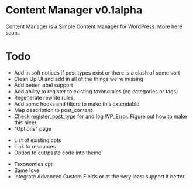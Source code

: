 Content Manager v0.1alpha
===============

Content Manager is a Simple Content Manager for WordPress. More here soon..


Todo
===
- Add in soft notices if post types exist or there is a clash of some sort
- Clean Up UI and add in all of the things we're missing
- Add better label support
- Add ability to register to existing taxonomies (eg categories or tags)
- Regenerate rewrite rules.
- Add some hooks and filters to make this extendable.
- Map description to post_content
- Check register_post_type for and log WP_Error. Figure out how to make this nicer.
- "Options" page
* List of existing cpts
* Link to resources
* Option to cut/paste code into theme
- Taxonomies cpt
- Same love
- Integrate Advanced Custom Fields or at the very least support it better.

